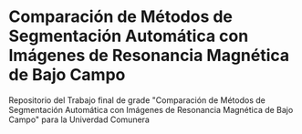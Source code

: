 # Comparación de Métodos de Segmentación Automática con Imágenes de Resonancia Magnética de Bajo Campo
Repositorio del Trabajo final de grade "Comparación de Métodos de Segmentación Automática con Imágenes de Resonancia Magnética de Bajo Campo" para la Univerdad Comunera

